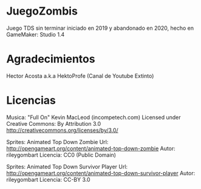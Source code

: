 # JuegoZombis
Juego TDS sin terminar iniciado en 2019 y abandonado en 2020, hecho en GameMaker: Studio 1.4

# Agradecimientos
Hector Acosta a.k.a HektoProfe (Canal de Youtube Extinto)

# Licencias
Musica: "Full On" Kevin MacLeod (incompetech.com) 
Licensed under Creative Commons: By Attribution 3.0
http://creativecommons.org/licenses/by/3.0/

Sprites: Animated Top Down Zombie
Url: http://opengameart.org/content/animated-top-down-zombie
Autor: rileygombart
Licencia: CC0 (Public Domain)

Sprites: Animated Top Down Survivor Player
Url: http://opengameart.org/content/animated-top-down-survivor-player
Autor: rileygombart
Licencia: CC-BY 3.0
